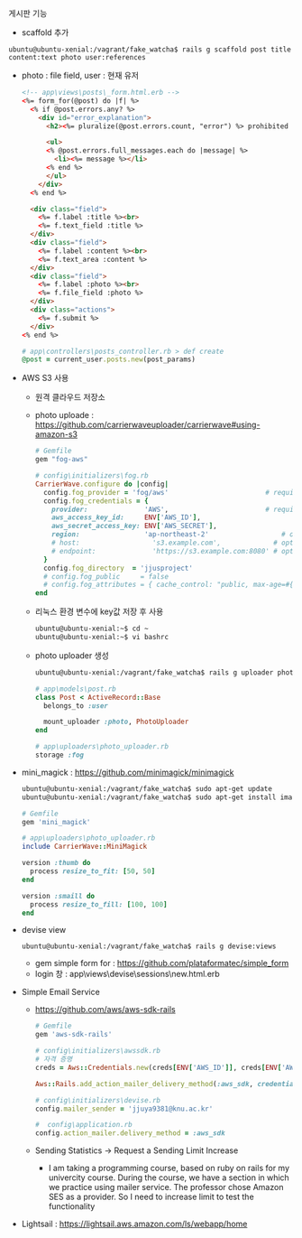 게시판 기능

-  scaffold 추가 

```
ubuntu@ubuntu-xenial:/vagrant/fake_watcha$ rails g scaffold post title content:text photo user:references
```

- photo : file field, user : 현재 유저

  ```html
  <!-- app\views\posts\_form.html.erb -->
  <%= form_for(@post) do |f| %>
    <% if @post.errors.any? %>
      <div id="error_explanation">
        <h2><%= pluralize(@post.errors.count, "error") %> prohibited this post from being saved:</h2>

        <ul>
        <% @post.errors.full_messages.each do |message| %>
          <li><%= message %></li>
        <% end %>
        </ul>
      </div>
    <% end %>

    <div class="field">
      <%= f.label :title %><br>
      <%= f.text_field :title %>
    </div>
    <div class="field">
      <%= f.label :content %><br>
      <%= f.text_area :content %>
    </div>
    <div class="field">
      <%= f.label :photo %><br>
      <%= f.file_field :photo %>
    </div>
    <div class="actions">
      <%= f.submit %>
    </div>
  <% end %>
  ```

  ```ruby
  # app\controllers\posts_controller.rb > def create
  @post = current_user.posts.new(post_params)
  ```

- AWS S3  사용

  - 원격 클라우드 저장소

  - photo uploade : https://github.com/carrierwaveuploader/carrierwave#using-amazon-s3

    ```ruby
    # Gemfile
    gem "fog-aws"
    ```

    ```ruby
    # config\initializers\fog.rb
    CarrierWave.configure do |config|
      config.fog_provider = 'fog/aws'                        # required
      config.fog_credentials = {
        provider:              'AWS',                        # required
        aws_access_key_id:     ENV['AWS_ID'],                        # required
        aws_secret_access_key: ENV['AWS_SECRET'],                        # required
        region:                'ap-northeast-2'                  # optional, defaults to 'us-east-1'
        # host:                  's3.example.com',             # optional, defaults to nil
        # endpoint:              'https://s3.example.com:8080' # optional, defaults to nil
      }
      config.fog_directory  = 'jjusproject'                          # required
      # config.fog_public     = false                                        # optional, defaults to true
      # config.fog_attributes = { cache_control: "public, max-age=#{365.day.to_i}" } # optional, defaults to {}
    end
    ```

  - 리눅스 환경 변수에 key값 저장 후 사용

      ```bash
      ubuntu@ubuntu-xenial:~$ cd ~
      ubuntu@ubuntu-xenial:~$ vi bashrc
      ```


  - photo uploader 생성

      ```bash
      ubuntu@ubuntu-xenial:/vagrant/fake_watcha$ rails g uploader photo
      ```

      ```ruby
      # app\models\post.rb
      class Post < ActiveRecord::Base
        belongs_to :user

        mount_uploader :photo, PhotoUploader
      end
      ```

      ```ruby
      # app\uploaders\photo_uploader.rb
      storage :fog
      ```

- mini_magick : https://github.com/minimagick/minimagick

  ```bash
  ubuntu@ubuntu-xenial:/vagrant/fake_watcha$ sudo apt-get update
  ubuntu@ubuntu-xenial:/vagrant/fake_watcha$ sudo apt-get install imagemagick
  ```

  ```ruby
  # Gemfile
  gem 'mini_magick'
  ```
  ```ruby
  # app\uploaders\photo_uploader.rb
  include CarrierWave::MiniMagick

  version :thumb do
  	process resize_to_fit: [50, 50]
  end

  version :smaill do
  	process resize_to_fill: [100, 100]
  end
  ```

- devise view

  ```
  ubuntu@ubuntu-xenial:/vagrant/fake_watcha$ rails g devise:views
  ```

  - gem simple form for : https://github.com/plataformatec/simple_form
  - login 창 : app\views\devise\sessions\new.html.erb

- Simple Email Service

  - https://github.com/aws/aws-sdk-rails

    ```ruby
    # Gemfile
    gem 'aws-sdk-rails'
    ```

    ```ruby
    # config\initializers\awssdk.rb
    # 자격 증명
    creds = Aws::Credentials.new(creds[ENV['AWS_ID']], creds[ENV['AWS_SECRET']])

    Aws::Rails.add_action_mailer_delivery_method(:aws_sdk, credentials: creds, region: 'us-west-2')
    ```

    ```ruby
    # config\initializers\devise.rb
    config.mailer_sender = 'jjuya9381@knu.ac.kr'
    ```

    ```ruby
    #  config\application.rb
    config.action_mailer.delivery_method = :aws_sdk
    ```

  - Sending Statistics  → Request a Sending Limit Increase

    - I am taking a programming course, based on ruby on rails for my univercity course.
      During the course, we have a section in which we practice using mailer service.
      The professor chose Amazon SES as a provider. So I need to increase limit to test the functionality

- Lightsail : https://lightsail.aws.amazon.com/ls/webapp/home
